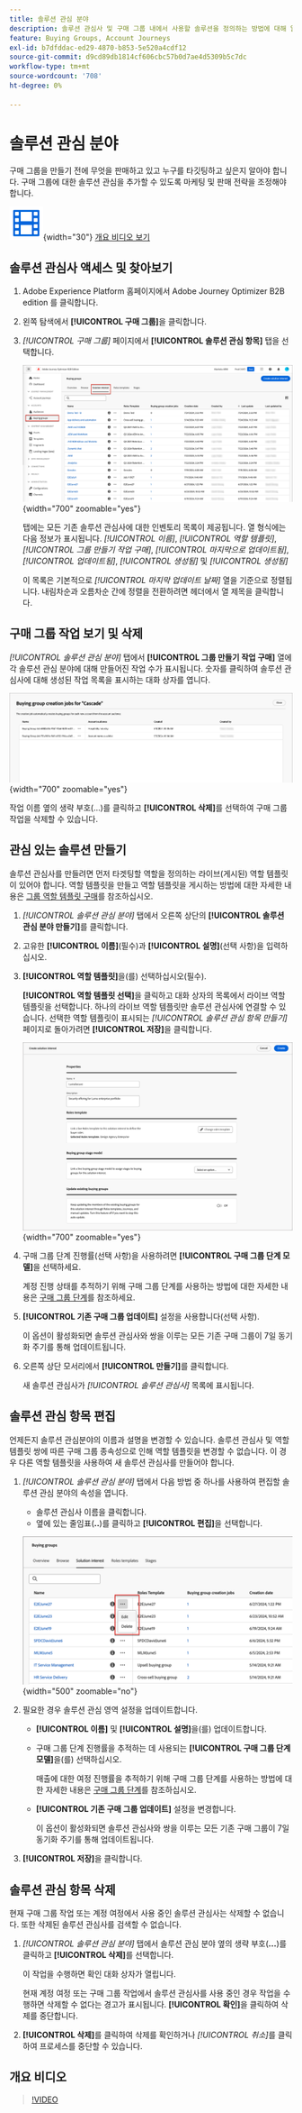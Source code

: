 ```yaml
---
title: 솔루션 관심 분야
description: 솔루션 관심사 및 구매 그룹 내에서 사용할 솔루션을 정의하는 방법에 대해 알아봅니다.
feature: Buying Groups, Account Journeys
exl-id: b7dfddac-ed29-4870-b853-5e520a4cdf12
source-git-commit: d9cd89db1814cf606cbc57b0d7ae4d5309b5c7dc
workflow-type: tm+mt
source-wordcount: '708'
ht-degree: 0%

---
```


# 솔루션 관심 분야

구매 그룹을 만들기 전에 무엇을 판매하고 있고 누구를 타깃팅하고 싶은지 알아야 합니다. 구매 그룹에 대한 솔루션 관심을 추가할 수 있도록 마케팅 및 판매 전략을 조정해야 합니다.

![비디오](../../assets/do-not-localize/icon-video.svg){width="30"} [개요 비디오 보기](#overview-video)

## 솔루션 관심사 액세스 및 찾아보기

1. Adobe Experience Platform 홈페이지에서 Adobe Journey Optimizer B2B edition 를 클릭합니다.

1. 왼쪽 탐색에서 **[!UICONTROL 구매 그룹]**&#x200B;을 클릭합니다.

1. _[!UICONTROL 구매 그룹]_ 페이지에서 **[!UICONTROL 솔루션 관심 항목]** 탭을 선택합니다.

   ![솔루션 관심 영역 탭](assets/solution-interest-tab.png){width="700" zoomable="yes"}

   탭에는 모든 기존 솔루션 관심사에 대한 인벤토리 목록이 제공됩니다. 열 형식에는 다음 정보가 표시됩니다. _[!UICONTROL 이름]_, _[!UICONTROL 역할 템플릿]_, _[!UICONTROL 그룹 만들기 작업 구매]_, _[!UICONTROL 마지막으로 업데이트됨]_, _[!UICONTROL 업데이트됨]_, _[!UICONTROL 생성됨]_ 및 _[!UICONTROL 생성됨]_

   이 목록은 기본적으로 _[!UICONTROL 마지막 업데이트 날짜]_ 열을 기준으로 정렬됩니다. 내림차순과 오름차순 간에 정렬을 전환하려면 헤더에서 열 제목을 클릭합니다.

## 구매 그룹 작업 보기 및 삭제

_[!UICONTROL 솔루션 관심 분야]_ 탭에서 **[!UICONTROL 그룹 만들기 작업 구매]** 열에 각 솔루션 관심 분야에 대해 만들어진 작업 수가 표시됩니다. 숫자를 클릭하여 솔루션 관심사에 대해 생성된 작업 목록을 표시하는 대화 상자를 엽니다.

![솔루션에 관심이 있는 그룹 작업 구매](assets/buying-group-jobs-for-solution-interest.png){width="700" zoomable="yes"}

작업 이름 옆의 생략 부호(...)를 클릭하고 **[!UICONTROL 삭제]**&#x200B;를 선택하여 구매 그룹 작업을 삭제할 수 있습니다.

## 관심 있는 솔루션 만들기

솔루션 관심사를 만들려면 먼저 타겟팅할 역할을 정의하는 라이브(게시된) 역할 템플릿이 있어야 합니다. 역할 템플릿을 만들고 역할 템플릿을 게시하는 방법에 대한 자세한 내용은 [그룹 역할 템플릿 구매](./buying-groups-role-templates.md)를 참조하십시오.

1. _[!UICONTROL 솔루션 관심 분야]_ 탭에서 오른쪽 상단의 **[!UICONTROL 솔루션 관심 분야 만들기]**&#x200B;를 클릭합니다.

1. 고유한 **[!UICONTROL 이름]**(필수)과 **[!UICONTROL 설명]**(선택 사항)을 입력하십시오.

1. **[!UICONTROL 역할 템플릿]**&#x200B;을(를) 선택하십시오(필수).

   **[!UICONTROL 역할 템플릿 선택]**&#x200B;을 클릭하고 대화 상자의 목록에서 라이브 역할 템플릿을 선택합니다. 하나의 라이브 역할 템플릿만 솔루션 관심사에 연결할 수 있습니다. 선택한 역할 템플릿이 표시되는 _[!UICONTROL 솔루션 관심 항목 만들기]_ 페이지로 돌아가려면 **[!UICONTROL 저장]**&#x200B;을 클릭합니다.

   ![솔루션 관심에 역할 템플릿 추가](assets/solution-interest-create.png){width="700" zoomable="yes"}

1. 구매 그룹 단계 진행률(선택 사항)을 사용하려면 **[!UICONTROL 구매 그룹 단계 모델]**&#x200B;을 선택하세요.

   계정 진행 상태를 추적하기 위해 구매 그룹 단계를 사용하는 방법에 대한 자세한 내용은 [구매 그룹 단계](./buying-group-stages.md)를 참조하세요.

1. **[!UICONTROL 기존 구매 그룹 업데이트]** 설정을 사용합니다(선택 사항).

   이 옵션이 활성화되면 솔루션 관심사와 쌍을 이루는 모든 기존 구매 그룹이 7일 동기화 주기를 통해 업데이트됩니다.

1. 오른쪽 상단 모서리에서 **[!UICONTROL 만들기]**&#x200B;를 클릭합니다.

   새 솔루션 관심사가 _[!UICONTROL 솔루션 관심사]_ 목록에 표시됩니다.

## 솔루션 관심 항목 편집

언제든지 솔루션 관심분야의 이름과 설명을 변경할 수 있습니다. 솔루션 관심사 및 역할 템플릿 쌍에 따른 구매 그룹 종속성으로 인해 역할 템플릿을 변경할 수 없습니다. 이 경우 다른 역할 템플릿을 사용하여 새 솔루션 관심사를 만들어야 합니다.

1. _[!UICONTROL 솔루션 관심 분야]_ 탭에서 다음 방법 중 하나를 사용하여 편집할 솔루션 관심 분야의 속성을 엽니다.

   * 솔루션 관심사 이름을 클릭합니다.
   * 옆에 있는 줄임표(**..**)를 클릭하고 **[!UICONTROL 편집]**&#x200B;을 선택합니다.

   ![솔루션 관심 영역 추가 메뉴](assets/solution-interests-more-menu.png){width="500" zoomable="no"}

1. 필요한 경우 솔루션 관심 영역 설정을 업데이트합니다.

   * **[!UICONTROL 이름]** 및 **[!UICONTROL 설명]**&#x200B;을(를) 업데이트합니다.

   * 구매 그룹 단계 진행률을 추적하는 데 사용되는 **[!UICONTROL 구매 그룹 단계 모델]**&#x200B;을(를) 선택하십시오.

     매출에 대한 여정 진행률을 추적하기 위해 구매 그룹 단계를 사용하는 방법에 대한 자세한 내용은 [구매 그룹 단계](./buying-group-stages.md)를 참조하십시오.

   * **[!UICONTROL 기존 구매 그룹 업데이트]** 설정을 변경합니다.

     이 옵션이 활성화되면 솔루션 관심사와 쌍을 이루는 모든 기존 구매 그룹이 7일 동기화 주기를 통해 업데이트됩니다.

1. **[!UICONTROL 저장]**&#x200B;을 클릭합니다.

## 솔루션 관심 항목 삭제

현재 구매 그룹 작업 또는 계정 여정에서 사용 중인 솔루션 관심사는 삭제할 수 없습니다. 또한 삭제된 솔루션 관심사를 검색할 수 없습니다.

1. _[!UICONTROL 솔루션 관심 분야]_ 탭에서 솔루션 관심 분야 옆의 생략 부호(**...**)를 클릭하고 **[!UICONTROL 삭제]**&#x200B;를 선택합니다.

   이 작업을 수행하면 확인 대화 상자가 열립니다.

   현재 계정 여정 또는 구매 그룹 작업에서 솔루션 관심사를 사용 중인 경우 작업을 수행하면 삭제할 수 없다는 경고가 표시됩니다. **[!UICONTROL 확인]**&#x200B;을 클릭하여 삭제를 중단합니다.

1. **[!UICONTROL 삭제]**&#x200B;를 클릭하여 삭제를 확인하거나 _[!UICONTROL 취소]_&#x200B;를 클릭하여 프로세스를 중단할 수 있습니다.

## 개요 비디오

>[!VIDEO](https://video.tv.adobe.com/v/3433080/?learn=on)
